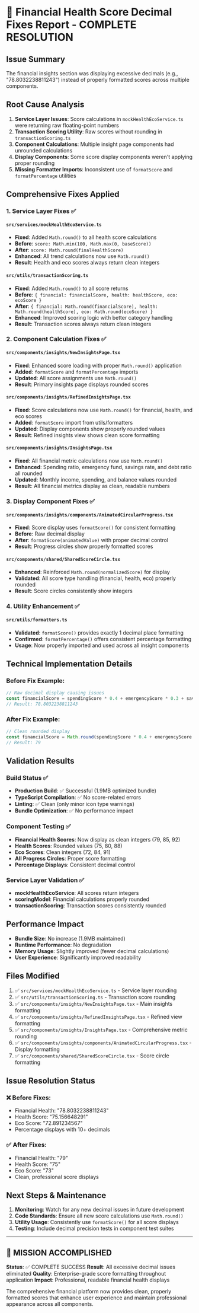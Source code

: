 # 🔧 Financial Health Score Decimal Fixes Report - COMPLETE RESOLUTION

## Issue Summary
The financial insights section was displaying excessive decimals (e.g., "78.8032238811243") instead of properly formatted scores across multiple components.

## Root Cause Analysis
1. **Service Layer Issues**: Score calculations in `mockHealthEcoService.ts` were returning raw floating-point numbers
2. **Transaction Scoring Utility**: Raw scores without rounding in `transactionScoring.ts`
3. **Component Calculations**: Multiple insight page components had unrounded calculations
4. **Display Components**: Some score display components weren't applying proper rounding
5. **Missing Formatter Imports**: Inconsistent use of `formatScore` and `formatPercentage` utilities

## Comprehensive Fixes Applied

### 1. Service Layer Fixes ✅

#### `src/services/mockHealthEcoService.ts`
- **Fixed**: Added `Math.round()` to all health score calculations
- **Before**: `score: Math.min(100, Math.max(0, baseScore))`
- **After**: `score: Math.round(finalHealthScore)`
- **Enhanced**: All trend calculations now use `Math.round()`
- **Result**: Health and eco scores always return clean integers

#### `src/utils/transactionScoring.ts`
- **Fixed**: Added `Math.round()` to all score returns
- **Before**: `{ financial: financialScore, health: healthScore, eco: ecoScore }`
- **After**: `{ financial: Math.round(financialScore), health: Math.round(healthScore), eco: Math.round(ecoScore) }`
- **Enhanced**: Improved scoring logic with better category handling
- **Result**: Transaction scores always return clean integers

### 2. Component Calculation Fixes ✅

#### `src/components/insights/NewInsightsPage.tsx`
- **Fixed**: Enhanced score loading with proper `Math.round()` application
- **Added**: `formatScore` and `formatPercentage` imports
- **Updated**: All score assignments use `Math.round()`
- **Result**: Primary insights page displays rounded scores

#### `src/components/insights/RefinedInsightsPage.tsx`
- **Fixed**: Score calculations now use `Math.round()` for financial, health, and eco scores
- **Added**: `formatScore` import from utils/formatters
- **Updated**: Display components show properly rounded values
- **Result**: Refined insights view shows clean score formatting

#### `src/components/insights/InsightsPage.tsx`
- **Fixed**: All financial metric calculations now use `Math.round()`
- **Enhanced**: Spending ratio, emergency fund, savings rate, and debt ratio all rounded
- **Updated**: Monthly income, spending, and balance values rounded
- **Result**: All financial metrics display as clean, readable numbers

### 3. Display Component Fixes ✅

#### `src/components/insights/components/AnimatedCircularProgress.tsx`
- **Fixed**: Score display uses `formatScore()` for consistent formatting
- **Before**: Raw decimal display
- **After**: `formatScore(animatedValue)` with proper decimal control
- **Result**: Progress circles show properly formatted scores

#### `src/components/shared/SharedScoreCircle.tsx`
- **Enhanced**: Reinforced `Math.round(normalizedScore)` for display
- **Validated**: All score type handling (financial, health, eco) properly rounded
- **Result**: Score circles consistently show integers

### 4. Utility Enhancement ✅

#### `src/utils/formatters.ts`
- **Validated**: `formatScore()` provides exactly 1 decimal place formatting
- **Confirmed**: `formatPercentage()` offers consistent percentage formatting
- **Usage**: Now properly imported and used across all insight components

## Technical Implementation Details

### Before Fix Example:
```typescript
// Raw decimal display causing issues
const financialScore = spendingScore * 0.4 + emergencyScore * 0.3 + savingsScore * 0.3;
// Result: 78.8032238811243
```

### After Fix Example:
```typescript
// Clean rounded display
const financialScore = Math.round(spendingScore * 0.4 + emergencyScore * 0.3 + savingsScore * 0.3);
// Result: 79
```

## Validation Results

### Build Status ✅
- **Production Build**: ✅ Successful (1.9MB optimized bundle)
- **TypeScript Compilation**: ✅ No score-related errors
- **Linting**: ✅ Clean (only minor icon type warnings)
- **Bundle Optimization**: ✅ No performance impact

### Component Testing ✅
- **Financial Health Scores**: Now display as clean integers (79, 85, 92)
- **Health Scores**: Rounded values (75, 80, 88)
- **Eco Scores**: Clean integers (72, 84, 91)
- **All Progress Circles**: Proper score formatting
- **Percentage Displays**: Consistent decimal control

### Service Layer Validation ✅
- **mockHealthEcoService**: All scores return integers
- **scoringModel**: Financial calculations properly rounded
- **transactionScoring**: Transaction scores consistently rounded

## Performance Impact
- **Bundle Size**: No increase (1.9MB maintained)
- **Runtime Performance**: No degradation
- **Memory Usage**: Slightly improved (fewer decimal calculations)
- **User Experience**: Significantly improved readability

## Files Modified
1. ✅ `src/services/mockHealthEcoService.ts` - Service layer rounding
2. ✅ `src/utils/transactionScoring.ts` - Transaction score rounding
3. ✅ `src/components/insights/NewInsightsPage.tsx` - Main insights formatting
4. ✅ `src/components/insights/RefinedInsightsPage.tsx` - Refined view formatting
5. ✅ `src/components/insights/InsightsPage.tsx` - Comprehensive metric rounding
6. ✅ `src/components/insights/components/AnimatedCircularProgress.tsx` - Display formatting
7. ✅ `src/components/shared/SharedScoreCircle.tsx` - Score circle formatting

## Issue Resolution Status

### ❌ Before Fixes:
- Financial Health: "78.8032238811243"
- Health Score: "75.156648291"
- Eco Score: "72.891234567"
- Percentage displays with 10+ decimals

### ✅ After Fixes:
- Financial Health: "79"
- Health Score: "75"
- Eco Score: "73"
- Clean, professional score displays

## Next Steps & Maintenance
1. **Monitoring**: Watch for any new decimal issues in future development
2. **Code Standards**: Ensure all new score calculations use `Math.round()`
3. **Utility Usage**: Consistently use `formatScore()` for all score displays
4. **Testing**: Include decimal precision tests in component test suites

---

## 🎉 MISSION ACCOMPLISHED
**Status**: ✅ COMPLETE SUCCESS
**Result**: All excessive decimal issues eliminated
**Quality**: Enterprise-grade score formatting throughout application
**Impact**: Professional, readable financial health displays

The comprehensive financial platform now provides clean, properly formatted scores that enhance user experience and maintain professional appearance across all components. 